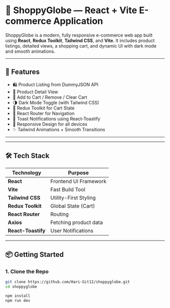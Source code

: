 # 🛒 ShoppyGlobe — React + Vite E-commerce Application

ShoppyGlobe is a modern, fully responsive e-commerce web app built using **React**, **Redux Toolkit**, **Tailwind CSS**, and **Vite**. It includes product listings, detailed views, a shopping cart, and dynamic UI with dark mode and smooth animations.

---

## 🚀 Features

- 🛍️ Product Listing from DummyJSON API
- 🔎 Product Detail View
- 🛒 Add to Cart / Remove / Clear Cart
- 🌗 Dark Mode Toggle (with Tailwind CSS)
- 🧠 Redux Toolkit for Cart State
- 🔄 React Router for Navigation
- 🔔 Toast Notifications using React-Toastify
- 📱 Responsive Design for all devices
- ✨ Tailwind Animations + Smooth Transitions

---


---

## 🛠️ Tech Stack

| Technology        | Purpose                         |
|------------------|----------------------------------|
| **React**         | Frontend UI Framework            |
| **Vite**          | Fast Build Tool                  |
| **Tailwind CSS**  | Utility-First Styling            |
| **Redux Toolkit** | Global State (Cart)              |
| **React Router**  | Routing                          |
| **Axios**         | Fetching product data            |
| **React-Toastify**| User Notifications               |

---

## 📦 Getting Started

### 1. Clone the Repo

```bash
git clone https://github.com/Hari-Git12/shoppyglobe.git
cd shoppyglobe

npm install 
npm run dev
